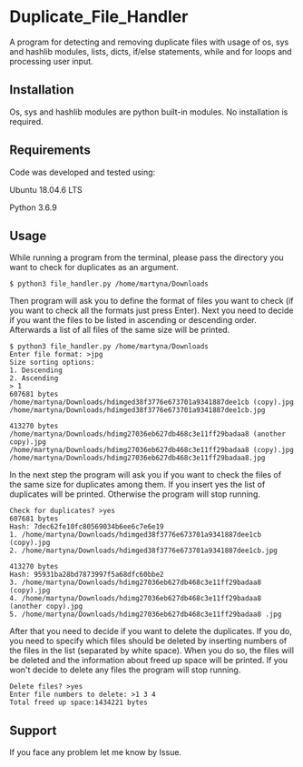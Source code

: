 # Duplicate_File_Handler

A program for detecting and removing duplicate files with usage of os, sys and hashlib modules, lists, dicts, if/else statements, while and for loops and processing user input.

## Installation

Os, sys and hashlib modules are python built-in modules. No installation is required.

## Requirements

Code was developed and tested using: 

Ubuntu 18.04.6 LTS 

Python 3.6.9

## Usage

While running a program from the terminal, please pass the directory you want to check for duplicates as an argument.
```
$ python3 file_handler.py /home/martyna/Downloads

```
Then program will ask you to define the format of files you want to check (if you want to check all the formats just press Enter). Next you need to decide if you want the files to be listed in ascending or descending order. Afterwards a list of all files of the same size will be printed.
```
$ python3 file_handler.py /home/martyna/Downloads
Enter file format: >jpg
Size sorting options:
1. Descending
2. Ascending
> 1
607681 bytes
/home/martyna/Downloads/hdimged38f3776e673701a9341887dee1cb (copy).jpg
/home/martyna/Downloads/hdimged38f3776e673701a9341887dee1cb.jpg

413270 bytes
/home/martyna/Downloads/hdimg27036eb627db468c3e11ff29badaa8 (another copy).jpg
/home/martyna/Downloads/hdimg27036eb627db468c3e11ff29badaa8 (copy).jpg
/home/martyna/Downloads/hdimg27036eb627db468c3e11ff29badaa8.jpg

```
In the next step the program will ask you if you want to check the files of the same size for duplicates among them. If you insert yes the list of duplicates will be printed. Otherwise the program will stop running.

```
Check for duplicates? >yes
607681 bytes
Hash: 7dec62fe10fc80569034b6ee6c7e6e19
1. /home/martyna/Downloads/hdimged38f3776e673701a9341887dee1cb (copy).jpg
2. /home/martyna/Downloads/hdimged38f3776e673701a9341887dee1cb.jpg

413270 bytes
Hash: 95931ba28bd7873997f5a68dfc60bbe2
3. /home/martyna/Downloads/hdimg27036eb627db468c3e11ff29badaa8  (copy).jpg
4. /home/martyna/Downloads/hdimg27036eb627db468c3e11ff29badaa8  (another copy).jpg
5. /home/martyna/Downloads/hdimg27036eb627db468c3e11ff29badaa8 .jpg

```

After that you need to decide if you want to delete the duplicates. If you do, you need to specify which files should be deleted by inserting numbers of the files in the list (separated by white space). When you do so, the files will be deleted and the information about freed up space will be printed. If you won't decide to delete any files the program will stop running.

```
Delete files? >yes
Enter file numbers to delete: >1 3 4
Total freed up space:1434221 bytes

```

## Support

If you face any problem let me know by Issue.



